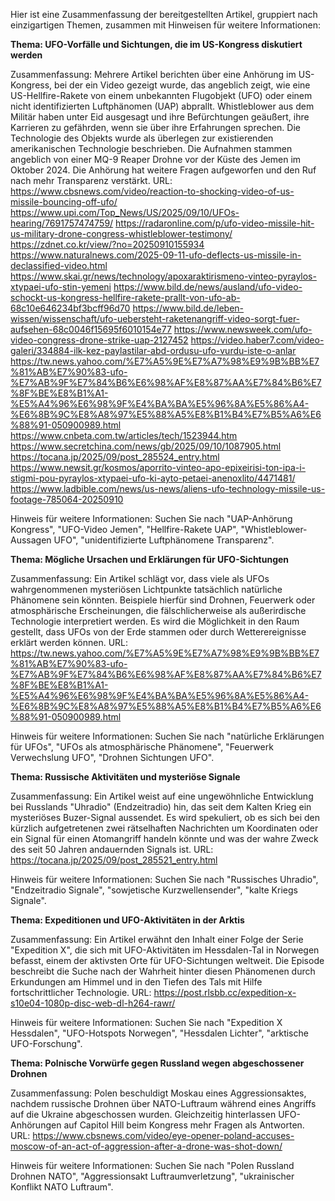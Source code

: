 Hier ist eine Zusammenfassung der bereitgestellten Artikel, gruppiert nach einzigartigen Themen, zusammen mit Hinweisen für weitere Informationen:

**Thema: UFO-Vorfälle und Sichtungen, die im US-Kongress diskutiert werden**

Zusammenfassung: Mehrere Artikel berichten über eine Anhörung im US-Kongress, bei der ein Video gezeigt wurde, das angeblich zeigt, wie eine US-Hellfire-Rakete von einem unbekannten Flugobjekt (UFO) oder einem nicht identifizierten Luftphänomen (UAP) abprallt. Whistleblower aus dem Militär haben unter Eid ausgesagt und ihre Befürchtungen geäußert, ihre Karrieren zu gefährden, wenn sie über ihre Erfahrungen sprechen. Die Technologie des Objekts wurde als überlegen zur existierenden amerikanischen Technologie beschrieben. Die Aufnahmen stammen angeblich von einer MQ-9 Reaper Drohne vor der Küste des Jemen im Oktober 2024. Die Anhörung hat weitere Fragen aufgeworfen und den Ruf nach mehr Transparenz verstärkt.
URL:
https://www.cbsnews.com/video/reaction-to-shocking-video-of-us-missile-bouncing-off-ufo/
https://www.upi.com/Top_News/US/2025/09/10/UFOs-hearing/7691757474759/
https://radaronline.com/p/ufo-video-missile-hit-us-military-drone-congress-whistleblower-testimony/
https://zdnet.co.kr/view/?no=20250910155934
https://www.naturalnews.com/2025-09-11-ufo-deflects-us-missile-in-declassified-video.html
https://www.skai.gr/news/technology/apoxaraktirismeno-vinteo-pyraylos-xtypaei-ufo-stin-yemeni
https://www.bild.de/news/ausland/ufo-video-schockt-us-kongress-hellfire-rakete-prallt-von-ufo-ab-68c10e646234bf3bcff96d70
https://www.bild.de/leben-wissen/wissenschaft/ufo-uebersteht-raketenangriff-video-sorgt-fuer-aufsehen-68c0046f15695f6010154e77
https://www.newsweek.com/ufo-video-congress-drone-strike-uap-2127452
https://video.haber7.com/video-galeri/334884-ilk-kez-paylastilar-abd-ordusu-ufo-vurdu-iste-o-anlar
https://tw.news.yahoo.com/%E7%A5%9E%E7%A7%98%E9%9B%BB%E7%81%AB%E7%90%83-ufo-%E7%AB%9F%E7%84%B6%E6%98%AF%E8%87%AA%E7%84%B6%E7%8F%BE%E8%B1%A1-%E5%A4%96%E6%98%9F%E4%BA%BA%E5%96%8A%E5%86%A4-%E6%8B%9C%E8%A8%97%E5%88%A5%E8%B1%B4%E7%B5%A6%E6%88%91-050900989.html
https://www.cnbeta.com.tw/articles/tech/1523944.htm
https://www.secretchina.com/news/gb/2025/09/10/1087905.html
https://tocana.jp/2025/09/post_285524_entry.html
https://www.newsit.gr/kosmos/aporrito-vinteo-apo-epixeirisi-ton-ipa-i-stigmi-pou-pyraylos-xtypaei-ufo-ki-ayto-petaei-anenoxlito/4471481/
https://www.ladbible.com/news/us-news/aliens-ufo-technology-missile-us-footage-785064-20250910

Hinweis für weitere Informationen: Suchen Sie nach "UAP-Anhörung Kongress", "UFO-Video Jemen", "Hellfire-Rakete UAP", "Whistleblower-Aussagen UFO", "unidentifizierte Luftphänomene Transparenz".

**Thema: Mögliche Ursachen und Erklärungen für UFO-Sichtungen**

Zusammenfassung: Ein Artikel schlägt vor, dass viele als UFOs wahrgenommenen mysteriösen Lichtpunkte tatsächlich natürliche Phänomene sein könnten. Beispiele hierfür sind Drohnen, Feuerwerk oder atmosphärische Erscheinungen, die fälschlicherweise als außerirdische Technologie interpretiert werden. Es wird die Möglichkeit in den Raum gestellt, dass UFOs von der Erde stammen oder durch Wetterereignisse erklärt werden können.
URL: https://tw.news.yahoo.com/%E7%A5%9E%E7%A7%98%E9%9B%BB%E7%81%AB%E7%90%83-ufo-%E7%AB%9F%E7%84%B6%E6%98%AF%E8%87%AA%E7%84%B6%E7%8F%BE%E8%B1%A1-%E5%A4%96%E6%98%9F%E4%BA%BA%E5%96%8A%E5%86%A4-%E6%8B%9C%E8%A8%97%E5%88%A5%E8%B1%B4%E7%B5%A6%E6%88%91-050900989.html

Hinweis für weitere Informationen: Suchen Sie nach "natürliche Erklärungen für UFOs", "UFOs als atmosphärische Phänomene", "Feuerwerk Verwechslung UFO", "Drohnen Sichtungen UFO".

**Thema: Russische Aktivitäten und mysteriöse Signale**

Zusammenfassung: Ein Artikel weist auf eine ungewöhnliche Entwicklung bei Russlands "Uhradio" (Endzeitradio) hin, das seit dem Kalten Krieg ein mysteriöses Buzer-Signal aussendet. Es wird spekuliert, ob es sich bei den kürzlich aufgetretenen zwei rätselhaften Nachrichten um Koordinaten oder ein Signal für einen Atomangriff handeln könnte und was der wahre Zweck des seit 50 Jahren andauernden Signals ist.
URL: https://tocana.jp/2025/09/post_285521_entry.html

Hinweis für weitere Informationen: Suchen Sie nach "Russisches Uhradio", "Endzeitradio Signale", "sowjetische Kurzwellensender", "kalte Kriegs Signale".

**Thema: Expeditionen und UFO-Aktivitäten in der Arktis**

Zusammenfassung: Ein Artikel erwähnt den Inhalt einer Folge der Serie "Expedition X", die sich mit UFO-Aktivitäten im Hessdalen-Tal in Norwegen befasst, einem der aktivsten Orte für UFO-Sichtungen weltweit. Die Episode beschreibt die Suche nach der Wahrheit hinter diesen Phänomenen durch Erkundungen am Himmel und in den Tiefen des Tals mit Hilfe fortschrittlicher Technologie.
URL: https://post.rlsbb.cc/expedition-x-s10e04-1080p-disc-web-dl-h264-rawr/

Hinweis für weitere Informationen: Suchen Sie nach "Expedition X Hessdalen", "UFO-Hotspots Norwegen", "Hessdalen Lichter", "arktische UFO-Forschung".

**Thema: Polnische Vorwürfe gegen Russland wegen abgeschossener Drohnen**

Zusammenfassung: Polen beschuldigt Moskau eines Aggressionsaktes, nachdem russische Drohnen über NATO-Luftraum während eines Angriffs auf die Ukraine abgeschossen wurden. Gleichzeitig hinterlassen UFO-Anhörungen auf Capitol Hill beim Kongress mehr Fragen als Antworten.
URL: https://www.cbsnews.com/video/eye-opener-poland-accuses-moscow-of-an-act-of-aggression-after-a-drone-was-shot-down/

Hinweis für weitere Informationen: Suchen Sie nach "Polen Russland Drohnen NATO", "Aggressionsakt Luftraumverletzung", "ukrainischer Konflikt NATO Luftraum".